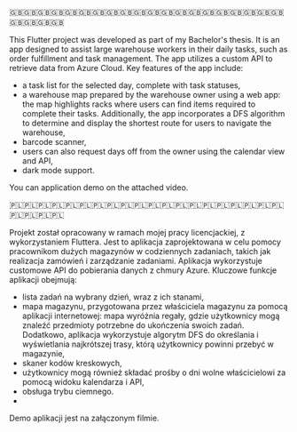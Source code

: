 🇬🇧🇬🇧🇬🇧🇬🇧🇬🇧🇬🇧🇬🇧🇬🇧🇬🇧🇬🇧🇬🇧🇬🇧🇬🇧🇬🇧🇬🇧🇬🇧🇬🇧🇬🇧🇬🇧🇬🇧🇬🇧🇬🇧🇬🇧🇬🇧

This Flutter project was developed as part of my Bachelor's thesis. It is an app designed to assist large warehouse workers in their daily tasks, such as order fulfillment and task management. The app utilizes a custom API to retrieve data from Azure Cloud. Key features of the app include:

- a task list for the selected day, complete with task statuses,
- a warehouse map prepared by the warehouse owner using a web app: the map highlights racks where users can find items required to complete their tasks. Additionally, the app incorporates a DFS algorithm to determine and display the shortest route for users to navigate the warehouse,
- barcode scanner,
- users can also request days off from the owner using the calendar view and API,
- dark mode support.

You can application demo on the attached video.

🇵🇱🇵🇱🇵🇱🇵🇱🇵🇱🇵🇱🇵🇱🇵🇱🇵🇱🇵🇱🇵🇱🇵🇱🇵🇱🇵🇱🇵🇱🇵🇱🇵🇱🇵🇱🇵🇱🇵🇱🇵🇱🇵🇱🇵🇱🇵🇱

Projekt został opracowany w ramach mojej pracy licencjackiej, z wykorzystaniem Fluttera. Jest to aplikacja zaprojektowana w celu pomocy pracownikom dużych magazynów w codziennych zadaniach, takich jak realizacja zamówień i zarządzanie zadaniami. Aplikacja wykorzystuje customowe API do pobierania danych z chmury Azure. Kluczowe funkcje aplikacji obejmują:

- lista zadań na wybrany dzień, wraz z ich stanami,
- mapa magazynu, przygotowana przez właściciela magazynu za pomocą aplikacji internetowej: mapa wyróżnia regały, gdzie użytkownicy mogą znaleźć przedmioty   potrzebne do ukończenia swoich zadań. Dodatkowo, aplikacja wykorzystuje algorytm DFS do określania i wyświetlania najkrótszej trasy, którą użytkownicy powinni przebyć w magazynie,
- skaner kodów kreskowych,
- użytkownicy mogą również składać prośby o dni wolne właścicielowi za pomocą widoku kalendarza i API,
- obsługa trybu ciemnego.
- 
Demo aplikacji jest na załączonym filmie.
